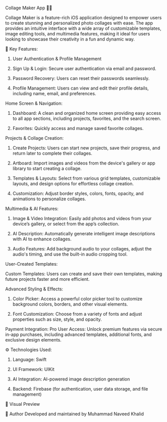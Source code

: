 Collage Maker App 🎨📸

Collage Maker is a feature-rich iOS application designed to empower users to create stunning and personalized photo collages with ease. The app provides an intuitive interface with a wide array of customizable templates, image editing tools, and multimedia features, making it ideal for users looking to showcase their creativity in a fun and dynamic way.

📌 Key Features:
1. User Authentication & Profile Management

2. Sign Up & Login: Secure user authentication via email and password.

3. Password Recovery: Users can reset their passwords seamlessly.

4. Profile Management: Users can view and edit their profile details, including name, email, and preferences.
   

Home Screen & Navigation:
1. Dashboard: A clean and organized home screen providing easy access to all app sections, including projects, favorites, and the search screen.

2. Favorites: Quickly access and manage saved favorite collages.
   

Projects & Collage Creation:
1. Create Projects: Users can start new projects, save their progress, and return later to complete their collages.

2. Artboard: Import images and videos from the device's gallery or app library to start creating a collage.

3. Templates & Layouts: Select from various grid templates, customizable layouts, and design options for effortless collage creation.

4. Customization: Adjust border styles, colors, fonts, opacity, and animations to personalize collages.
   

Multimedia & AI Features:
1. Image & Video Integration: Easily add photos and videos from your device’s gallery, or select from the app’s collection.

2. AI Description: Automatically generate intelligent image descriptions with AI to enhance collages.

3. Audio Features: Add background audio to your collages, adjust the audio's timing, and use the built-in audio cropping tool.
   

User-Created Templates:

Custom Templates: Users can create and save their own templates, making future projects faster and more efficient.


Advanced Styling & Effects:
1. Color Picker: Access a powerful color picker tool to customize background colors, borders, and other visual elements.

2. Font Customization: Choose from a variety of fonts and adjust properties such as size, style, and opacity.


Payment Integration:
Pro User Access: Unlock premium features via secure in-app purchases, including advanced templates, additional fonts, and exclusive design elements.


⚙️ Technologies Used:
1. Language: Swift

2. UI Framework: UIKit

3. AI Integration: AI-powered image description generation

4. Backend: Firebase (for authentication, user data storage, and file management)

🎨 Visual Preview

👤 Author Developed and maintained by Muhammad Naveed Khalid
